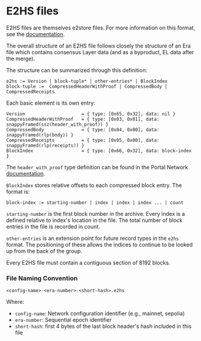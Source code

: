 # E2HS files

 E2HS files are themselves e2store files. For more information on this format,
 see the [documentation](https:github.com/status-im/nimbus-eth2/blob/stable/docs/e2store.md).

 The overall structure of an E2HS file follows closely the structure of an Era file
 which contains consensus Layer data (and as a byproduct, EL data after the merge).

 The structure can be summarized through this definition:

	e2hs := Version | block-tuple* | other-entries* | BlockIndex
	block-tuple :=  CompressedHeaderWithProof | CompressedBody | CompressedReceipts

 Each basic element is its own entry:

	Version                     = { type: [0x65, 0x32], data: nil }
	CompressedHeaderWithProof   = { type: [0x03, 0x01], data: snappyFramed(ssz(header_with_proof)) }
	CompressedBody              = { type: [0x04, 0x00], data: snappyFramed(rlp(body)) }
	CompressedReceipts          = { type: [0x05, 0x00], data: snappyFramed(rlp(receipts)) }
	BlockIndex                  = { type: [0x66, 0x32], data: block-index }

 The `header_with_proof` type definition can be found in the Portal Network [documentation](https://github.com/ethereum/portal-network-specs/blob/650b65f5893930bbf4b0f08edd53fae19f0938ba/history/history-network.md#block-header).

 `BlockIndex` stores relative offsets to each compressed block entry. The
 format is:

	block-index := starting-number | index | index | index ... | count

 `starting-number` is the first block number in the archive. Every index is a
 defined relative to index's location in the file. The total number of block
 entries in the file is recorded in count.

 `other-entries` is an extension point for future record types in the `e2hs` format. The positioning of these allows the indices to continue to be looked up from the back of the group.

 Every E2HS file must contain a contiguous section of 8192 blocks.

 ### File Naming Convention
 `<config-name>-<era-number>-<short-hash>.e2hs`

 Where:
 - `config-name`: Network configuration identifier (e.g., mainnet, sepolia) 
 - `era-number`: Sequential epoch identifier
 - `short-hash`: first 4 bytes of the last block header's hash included in this file
